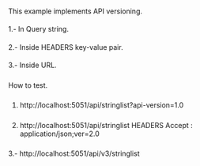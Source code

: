 ####
This example implements API versioning.

####
1.- In Query string.
####
2.- Inside HEADERS key-value pair.
####
3.- Inside URL.

#####
How to test.

#####
1. http://localhost:5051/api/stringlist?api-version=1.0

#####
2. http://localhost:5051/api/stringlist
HEADERS
	Accept : application/json;ver=2.0

##### 
3.- http://localhost:5051/api/v3/stringlist
